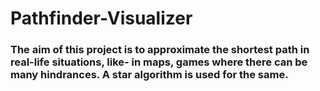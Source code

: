# Pathfinder-Visualizer

### The aim of this project is to approximate the shortest path in real-life situations, like- in maps, games where there can be many hindrances. A star algorithm is used for the same. 
